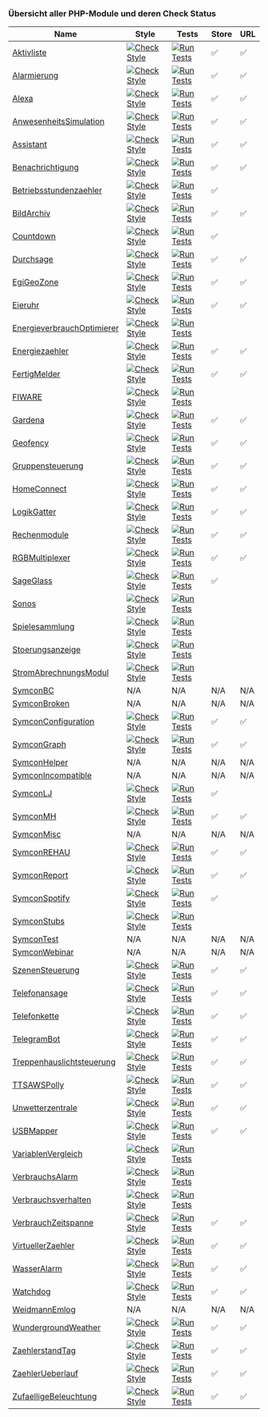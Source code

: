 ### Übersicht aller PHP-Module und deren Check Status

Name | Style | Tests | Store | URL
---- | ----- | ----- | ----- | ---
[Aktivliste](https://github.com/symcon/Aktivliste/) | [![Check Style](https://github.com/symcon/Aktivliste/workflows/Check%20Style/badge.svg)](https://github.com/symcon/Aktivliste/actions) | [![Run Tests](https://github.com/symcon/Aktivliste/workflows/Run%20Tests/badge.svg)](https://github.com/symcon/Aktivliste/actions) |  ✅ |  ✅
[Alarmierung](https://github.com/symcon/Alarmierung/) | [![Check Style](https://github.com/symcon/Alarmierung/workflows/Check%20Style/badge.svg)](https://github.com/symcon/Alarmierung/actions) | [![Run Tests](https://github.com/symcon/Alarmierung/workflows/Run%20Tests/badge.svg)](https://github.com/symcon/Alarmierung/actions) |  ✅ |  ✅
[Alexa](https://github.com/symcon/Alexa/) | [![Check Style](https://github.com/symcon/Alexa/workflows/Check%20Style/badge.svg)](https://github.com/symcon/Alexa/actions) | [![Run Tests](https://github.com/symcon/Alexa/workflows/Run%20Tests/badge.svg)](https://github.com/symcon/Alexa/actions) |  ✅ |  ✅
[AnwesenheitsSimulation](https://github.com/symcon/AnwesenheitsSimulation/) | [![Check Style](https://github.com/symcon/AnwesenheitsSimulation/workflows/Check%20Style/badge.svg)](https://github.com/symcon/AnwesenheitsSimulation/actions) | [![Run Tests](https://github.com/symcon/AnwesenheitsSimulation/workflows/Run%20Tests/badge.svg)](https://github.com/symcon/AnwesenheitsSimulation/actions) |  ✅ |  ✅
[Assistant](https://github.com/symcon/Assistant/) | [![Check Style](https://github.com/symcon/Assistant/workflows/Check%20Style/badge.svg)](https://github.com/symcon/Assistant/actions) | [![Run Tests](https://github.com/symcon/Assistant/workflows/Run%20Tests/badge.svg)](https://github.com/symcon/Assistant/actions) |  ✅ |  ✅
[Benachrichtigung](https://github.com/symcon/Benachrichtigung/) | [![Check Style](https://github.com/symcon/Benachrichtigung/workflows/Check%20Style/badge.svg)](https://github.com/symcon/Benachrichtigung/actions) | [![Run Tests](https://github.com/symcon/Benachrichtigung/workflows/Run%20Tests/badge.svg)](https://github.com/symcon/Benachrichtigung/actions) |  ✅ |  ✅
[Betriebsstundenzaehler](https://github.com/symcon/Betriebsstundenzaehler/) | [![Check Style](https://github.com/symcon/Betriebsstundenzaehler/workflows/Check%20Style/badge.svg)](https://github.com/symcon/Betriebsstundenzaehler/actions) | [![Run Tests](https://github.com/symcon/Betriebsstundenzaehler/workflows/Run%20Tests/badge.svg)](https://github.com/symcon/Betriebsstundenzaehler/actions) |  ✅ | 
[BildArchiv](https://github.com/symcon/BildArchiv/) | [![Check Style](https://github.com/symcon/BildArchiv/workflows/Check%20Style/badge.svg)](https://github.com/symcon/BildArchiv/actions) | [![Run Tests](https://github.com/symcon/BildArchiv/workflows/Run%20Tests/badge.svg)](https://github.com/symcon/BildArchiv/actions) |  ✅ |  ✅
[Countdown](https://github.com/symcon/Countdown/) | [![Check Style](https://github.com/symcon/Countdown/workflows/Check%20Style/badge.svg)](https://github.com/symcon/Countdown/actions) | [![Run Tests](https://github.com/symcon/Countdown/workflows/Run%20Tests/badge.svg)](https://github.com/symcon/Countdown/actions) |  ✅ | 
[Durchsage](https://github.com/symcon/Durchsage/) | [![Check Style](https://github.com/symcon/Durchsage/workflows/Check%20Style/badge.svg)](https://github.com/symcon/Durchsage/actions) | [![Run Tests](https://github.com/symcon/Durchsage/workflows/Run%20Tests/badge.svg)](https://github.com/symcon/Durchsage/actions) |  ✅ |  ✅
[EgiGeoZone](https://github.com/symcon/EgiGeoZone/) | [![Check Style](https://github.com/symcon/EgiGeoZone/workflows/Check%20Style/badge.svg)](https://github.com/symcon/EgiGeoZone/actions) | [![Run Tests](https://github.com/symcon/EgiGeoZone/workflows/Run%20Tests/badge.svg)](https://github.com/symcon/EgiGeoZone/actions) |  ✅ |  ✅
[Eieruhr](https://github.com/symcon/Eieruhr/) | [![Check Style](https://github.com/symcon/Eieruhr/workflows/Check%20Style/badge.svg)](https://github.com/symcon/Eieruhr/actions) | [![Run Tests](https://github.com/symcon/Eieruhr/workflows/Run%20Tests/badge.svg)](https://github.com/symcon/Eieruhr/actions) |  ✅ |  ✅
[EnergieverbrauchOptimierer](https://github.com/symcon/EnergieverbrauchOptimierer/) | [![Check Style](https://github.com/symcon/EnergieverbrauchOptimierer/workflows/Check%20Style/badge.svg)](https://github.com/symcon/EnergieverbrauchOptimierer/actions) | [![Run Tests](https://github.com/symcon/EnergieverbrauchOptimierer/workflows/Run%20Tests/badge.svg)](https://github.com/symcon/EnergieverbrauchOptimierer/actions) |  | 
[Energiezaehler](https://github.com/symcon/Energiezaehler/) | [![Check Style](https://github.com/symcon/Energiezaehler/workflows/Check%20Style/badge.svg)](https://github.com/symcon/Energiezaehler/actions) | [![Run Tests](https://github.com/symcon/Energiezaehler/workflows/Run%20Tests/badge.svg)](https://github.com/symcon/Energiezaehler/actions) |  ✅ |  ✅
[FertigMelder](https://github.com/symcon/FertigMelder/) | [![Check Style](https://github.com/symcon/FertigMelder/workflows/Check%20Style/badge.svg)](https://github.com/symcon/FertigMelder/actions) | [![Run Tests](https://github.com/symcon/FertigMelder/workflows/Run%20Tests/badge.svg)](https://github.com/symcon/FertigMelder/actions) |  ✅ |  ✅
[FIWARE](https://github.com/symcon/FIWARE/) | [![Check Style](https://github.com/symcon/FIWARE/workflows/Check%20Style/badge.svg)](https://github.com/symcon/FIWARE/actions) | [![Run Tests](https://github.com/symcon/FIWARE/workflows/Run%20Tests/badge.svg)](https://github.com/symcon/FIWARE/actions) |  | 
[Gardena](https://github.com/symcon/Gardena/) | [![Check Style](https://github.com/symcon/Gardena/workflows/Check%20Style/badge.svg)](https://github.com/symcon/Gardena/actions) | [![Run Tests](https://github.com/symcon/Gardena/workflows/Run%20Tests/badge.svg)](https://github.com/symcon/Gardena/actions) |  ✅ |  ✅
[Geofency](https://github.com/symcon/Geofency/) | [![Check Style](https://github.com/symcon/Geofency/workflows/Check%20Style/badge.svg)](https://github.com/symcon/Geofency/actions) | [![Run Tests](https://github.com/symcon/Geofency/workflows/Run%20Tests/badge.svg)](https://github.com/symcon/Geofency/actions) |  ✅ |  ✅
[Gruppensteuerung](https://github.com/symcon/Gruppensteuerung/) | [![Check Style](https://github.com/symcon/Gruppensteuerung/workflows/Check%20Style/badge.svg)](https://github.com/symcon/Gruppensteuerung/actions) | [![Run Tests](https://github.com/symcon/Gruppensteuerung/workflows/Run%20Tests/badge.svg)](https://github.com/symcon/Gruppensteuerung/actions) |  ✅ |  ✅
[HomeConnect](https://github.com/symcon/HomeConnect/) | [![Check Style](https://github.com/symcon/HomeConnect/workflows/Check%20Style/badge.svg)](https://github.com/symcon/HomeConnect/actions) | [![Run Tests](https://github.com/symcon/HomeConnect/workflows/Run%20Tests/badge.svg)](https://github.com/symcon/HomeConnect/actions) |  ✅ |  ✅
[LogikGatter](https://github.com/symcon/LogikGatter/) | [![Check Style](https://github.com/symcon/LogikGatter/workflows/Check%20Style/badge.svg)](https://github.com/symcon/LogikGatter/actions) | [![Run Tests](https://github.com/symcon/LogikGatter/workflows/Run%20Tests/badge.svg)](https://github.com/symcon/LogikGatter/actions) |  ✅ |  ✅
[Rechenmodule](https://github.com/symcon/Rechenmodule/) | [![Check Style](https://github.com/symcon/Rechenmodule/workflows/Check%20Style/badge.svg)](https://github.com/symcon/Rechenmodule/actions) | [![Run Tests](https://github.com/symcon/Rechenmodule/workflows/Run%20Tests/badge.svg)](https://github.com/symcon/Rechenmodule/actions) |  ✅ |  ✅
[RGBMultiplexer](https://github.com/symcon/RGBMultiplexer/) | [![Check Style](https://github.com/symcon/RGBMultiplexer/workflows/Check%20Style/badge.svg)](https://github.com/symcon/RGBMultiplexer/actions) | [![Run Tests](https://github.com/symcon/RGBMultiplexer/workflows/Run%20Tests/badge.svg)](https://github.com/symcon/RGBMultiplexer/actions) |  ✅ |  ✅
[SageGlass](https://github.com/symcon/SageGlass/) | [![Check Style](https://github.com/symcon/SageGlass/workflows/Check%20Style/badge.svg)](https://github.com/symcon/SageGlass/actions) | [![Run Tests](https://github.com/symcon/SageGlass/workflows/Run%20Tests/badge.svg)](https://github.com/symcon/SageGlass/actions) |  ✅ | 
[Sonos](https://github.com/symcon/Sonos/) | [![Check Style](https://github.com/symcon/Sonos/workflows/Check%20Style/badge.svg)](https://github.com/symcon/Sonos/actions) | [![Run Tests](https://github.com/symcon/Sonos/workflows/Run%20Tests/badge.svg)](https://github.com/symcon/Sonos/actions) |  | 
[Spielesammlung](https://github.com/symcon/Spielesammlung/) | [![Check Style](https://github.com/symcon/Spielesammlung/workflows/Check%20Style/badge.svg)](https://github.com/symcon/Spielesammlung/actions) | [![Run Tests](https://github.com/symcon/Spielesammlung/workflows/Run%20Tests/badge.svg)](https://github.com/symcon/Spielesammlung/actions) |  | 
[Stoerungsanzeige](https://github.com/symcon/Stoerungsanzeige/) | [![Check Style](https://github.com/symcon/Stoerungsanzeige/workflows/Check%20Style/badge.svg)](https://github.com/symcon/Stoerungsanzeige/actions) | [![Run Tests](https://github.com/symcon/Stoerungsanzeige/workflows/Run%20Tests/badge.svg)](https://github.com/symcon/Stoerungsanzeige/actions) |  | 
[StromAbrechnungsModul](https://github.com/symcon/StromAbrechnungsModul/) | [![Check Style](https://github.com/symcon/StromAbrechnungsModul/workflows/Check%20Style/badge.svg)](https://github.com/symcon/StromAbrechnungsModul/actions) | [![Run Tests](https://github.com/symcon/StromAbrechnungsModul/workflows/Run%20Tests/badge.svg)](https://github.com/symcon/StromAbrechnungsModul/actions) |  | 
[SymconBC](https://github.com/symcon/SymconBC/) | N/A   | N/A   | N/A   | N/A
[SymconBroken](https://github.com/symcon/SymconBroken/) | N/A   | N/A   | N/A   | N/A
[SymconConfiguration](https://github.com/symcon/SymconConfiguration/) | [![Check Style](https://github.com/symcon/SymconConfiguration/workflows/Check%20Style/badge.svg)](https://github.com/symcon/SymconConfiguration/actions) | [![Run Tests](https://github.com/symcon/SymconConfiguration/workflows/Run%20Tests/badge.svg)](https://github.com/symcon/SymconConfiguration/actions) |  ✅ |  ✅
[SymconGraph](https://github.com/symcon/SymconGraph/) | [![Check Style](https://github.com/symcon/SymconGraph/workflows/Check%20Style/badge.svg)](https://github.com/symcon/SymconGraph/actions) | [![Run Tests](https://github.com/symcon/SymconGraph/workflows/Run%20Tests/badge.svg)](https://github.com/symcon/SymconGraph/actions) |  ✅ |  ✅
[SymconHelper](https://github.com/symcon/SymconHelper/) | N/A   | N/A   | N/A   | N/A
[SymconIncompatible](https://github.com/symcon/SymconIncompatible/) | N/A   | N/A   | N/A   | N/A
[SymconLJ](https://github.com/symcon/SymconLJ/) | [![Check Style](https://github.com/symcon/SymconLJ/workflows/Check%20Style/badge.svg)](https://github.com/symcon/SymconLJ/actions) | [![Run Tests](https://github.com/symcon/SymconLJ/workflows/Run%20Tests/badge.svg)](https://github.com/symcon/SymconLJ/actions) |  ✅ | 
[SymconMH](https://github.com/symcon/SymconMH/) | [![Check Style](https://github.com/symcon/SymconMH/workflows/Check%20Style/badge.svg)](https://github.com/symcon/SymconMH/actions) | [![Run Tests](https://github.com/symcon/SymconMH/workflows/Run%20Tests/badge.svg)](https://github.com/symcon/SymconMH/actions) |  ✅ |  ✅
[SymconMisc](https://github.com/symcon/SymconMisc/) | N/A   | N/A   | N/A   | N/A
[SymconREHAU](https://github.com/symcon/SymconREHAU/) | [![Check Style](https://github.com/symcon/SymconREHAU/workflows/Check%20Style/badge.svg)](https://github.com/symcon/SymconREHAU/actions) | [![Run Tests](https://github.com/symcon/SymconREHAU/workflows/Run%20Tests/badge.svg)](https://github.com/symcon/SymconREHAU/actions) |  ✅ |  ✅
[SymconReport](https://github.com/symcon/SymconReport/) | [![Check Style](https://github.com/symcon/SymconReport/workflows/Check%20Style/badge.svg)](https://github.com/symcon/SymconReport/actions) | [![Run Tests](https://github.com/symcon/SymconReport/workflows/Run%20Tests/badge.svg)](https://github.com/symcon/SymconReport/actions) |  ✅ |  ✅
[SymconSpotify](https://github.com/symcon/SymconSpotify/) | [![Check Style](https://github.com/symcon/SymconSpotify/workflows/Check%20Style/badge.svg)](https://github.com/symcon/SymconSpotify/actions) | [![Run Tests](https://github.com/symcon/SymconSpotify/workflows/Run%20Tests/badge.svg)](https://github.com/symcon/SymconSpotify/actions) |  ✅ | 
[SymconStubs](https://github.com/symcon/SymconStubs/) | [![Check Style](https://github.com/symcon/SymconStubs/workflows/Check%20Style/badge.svg)](https://github.com/symcon/SymconStubs/actions) | [![Run Tests](https://github.com/symcon/SymconStubs/workflows/Run%20Tests/badge.svg)](https://github.com/symcon/SymconStubs/actions) |  | 
[SymconTest](https://github.com/symcon/SymconTest/) | N/A   | N/A   | N/A   | N/A
[SymconWebinar](https://github.com/symcon/SymconWebinar/) | N/A   | N/A   | N/A   | N/A
[SzenenSteuerung](https://github.com/symcon/SzenenSteuerung/) | [![Check Style](https://github.com/symcon/SzenenSteuerung/workflows/Check%20Style/badge.svg)](https://github.com/symcon/SzenenSteuerung/actions) | [![Run Tests](https://github.com/symcon/SzenenSteuerung/workflows/Run%20Tests/badge.svg)](https://github.com/symcon/SzenenSteuerung/actions) |  ✅ |  ✅
[Telefonansage](https://github.com/symcon/Telefonansage/) | [![Check Style](https://github.com/symcon/Telefonansage/workflows/Check%20Style/badge.svg)](https://github.com/symcon/Telefonansage/actions) | [![Run Tests](https://github.com/symcon/Telefonansage/workflows/Run%20Tests/badge.svg)](https://github.com/symcon/Telefonansage/actions) |  ✅ |  ✅
[Telefonkette](https://github.com/symcon/Telefonkette/) | [![Check Style](https://github.com/symcon/Telefonkette/workflows/Check%20Style/badge.svg)](https://github.com/symcon/Telefonkette/actions) | [![Run Tests](https://github.com/symcon/Telefonkette/workflows/Run%20Tests/badge.svg)](https://github.com/symcon/Telefonkette/actions) |  ✅ |  ✅
[TelegramBot](https://github.com/symcon/TelegramBot/) | [![Check Style](https://github.com/symcon/TelegramBot/workflows/Check%20Style/badge.svg)](https://github.com/symcon/TelegramBot/actions) | [![Run Tests](https://github.com/symcon/TelegramBot/workflows/Run%20Tests/badge.svg)](https://github.com/symcon/TelegramBot/actions) |  ✅ |  ✅
[Treppenhauslichtsteuerung](https://github.com/symcon/Treppenhauslichtsteuerung/) | [![Check Style](https://github.com/symcon/Treppenhauslichtsteuerung/workflows/Check%20Style/badge.svg)](https://github.com/symcon/Treppenhauslichtsteuerung/actions) | [![Run Tests](https://github.com/symcon/Treppenhauslichtsteuerung/workflows/Run%20Tests/badge.svg)](https://github.com/symcon/Treppenhauslichtsteuerung/actions) |  ✅ |  ✅
[TTSAWSPolly](https://github.com/symcon/TTSAWSPolly/) | [![Check Style](https://github.com/symcon/TTSAWSPolly/workflows/Check%20Style/badge.svg)](https://github.com/symcon/TTSAWSPolly/actions) | [![Run Tests](https://github.com/symcon/TTSAWSPolly/workflows/Run%20Tests/badge.svg)](https://github.com/symcon/TTSAWSPolly/actions) |  ✅ |  ✅
[Unwetterzentrale](https://github.com/symcon/Unwetterzentrale/) | [![Check Style](https://github.com/symcon/Unwetterzentrale/workflows/Check%20Style/badge.svg)](https://github.com/symcon/Unwetterzentrale/actions) | [![Run Tests](https://github.com/symcon/Unwetterzentrale/workflows/Run%20Tests/badge.svg)](https://github.com/symcon/Unwetterzentrale/actions) |  ✅ |  ✅
[USBMapper](https://github.com/symcon/USBMapper/) | [![Check Style](https://github.com/symcon/USBMapper/workflows/Check%20Style/badge.svg)](https://github.com/symcon/USBMapper/actions) | [![Run Tests](https://github.com/symcon/USBMapper/workflows/Run%20Tests/badge.svg)](https://github.com/symcon/USBMapper/actions) |  ✅ |  ✅
[VariablenVergleich](https://github.com/symcon/VariablenVergleich/) | [![Check Style](https://github.com/symcon/VariablenVergleich/workflows/Check%20Style/badge.svg)](https://github.com/symcon/VariablenVergleich/actions) | [![Run Tests](https://github.com/symcon/VariablenVergleich/workflows/Run%20Tests/badge.svg)](https://github.com/symcon/VariablenVergleich/actions) |  | 
[VerbrauchsAlarm](https://github.com/symcon/VerbrauchsAlarm/) | [![Check Style](https://github.com/symcon/VerbrauchsAlarm/workflows/Check%20Style/badge.svg)](https://github.com/symcon/VerbrauchsAlarm/actions) | [![Run Tests](https://github.com/symcon/VerbrauchsAlarm/workflows/Run%20Tests/badge.svg)](https://github.com/symcon/VerbrauchsAlarm/actions) |  | 
[Verbrauchsverhalten](https://github.com/symcon/Verbrauchsverhalten/) | [![Check Style](https://github.com/symcon/Verbrauchsverhalten/workflows/Check%20Style/badge.svg)](https://github.com/symcon/Verbrauchsverhalten/actions) | [![Run Tests](https://github.com/symcon/Verbrauchsverhalten/workflows/Run%20Tests/badge.svg)](https://github.com/symcon/Verbrauchsverhalten/actions) |  | 
[VerbrauchZeitspanne](https://github.com/symcon/VerbrauchZeitspanne/) | [![Check Style](https://github.com/symcon/VerbrauchZeitspanne/workflows/Check%20Style/badge.svg)](https://github.com/symcon/VerbrauchZeitspanne/actions) | [![Run Tests](https://github.com/symcon/VerbrauchZeitspanne/workflows/Run%20Tests/badge.svg)](https://github.com/symcon/VerbrauchZeitspanne/actions) |  ✅ |  ✅
[VirtuellerZaehler](https://github.com/symcon/VirtuellerZaehler/) | [![Check Style](https://github.com/symcon/VirtuellerZaehler/workflows/Check%20Style/badge.svg)](https://github.com/symcon/VirtuellerZaehler/actions) | [![Run Tests](https://github.com/symcon/VirtuellerZaehler/workflows/Run%20Tests/badge.svg)](https://github.com/symcon/VirtuellerZaehler/actions) |  ✅ |  ✅
[WasserAlarm](https://github.com/symcon/WasserAlarm/) | [![Check Style](https://github.com/symcon/WasserAlarm/workflows/Check%20Style/badge.svg)](https://github.com/symcon/WasserAlarm/actions) | [![Run Tests](https://github.com/symcon/WasserAlarm/workflows/Run%20Tests/badge.svg)](https://github.com/symcon/WasserAlarm/actions) |  ✅ |  ✅
[Watchdog](https://github.com/symcon/Watchdog/) | [![Check Style](https://github.com/symcon/Watchdog/workflows/Check%20Style/badge.svg)](https://github.com/symcon/Watchdog/actions) | [![Run Tests](https://github.com/symcon/Watchdog/workflows/Run%20Tests/badge.svg)](https://github.com/symcon/Watchdog/actions) |  ✅ |  ✅
[WeidmannEmlog](https://github.com/symcon/WeidmannEmlog/) | N/A   | N/A   | N/A   | N/A
[WundergroundWeather](https://github.com/symcon/WundergroundWeather/) | [![Check Style](https://github.com/symcon/WundergroundWeather/workflows/Check%20Style/badge.svg)](https://github.com/symcon/WundergroundWeather/actions) | [![Run Tests](https://github.com/symcon/WundergroundWeather/workflows/Run%20Tests/badge.svg)](https://github.com/symcon/WundergroundWeather/actions) |  ✅ |  ✅
[ZaehlerstandTag](https://github.com/symcon/ZaehlerstandTag/) | [![Check Style](https://github.com/symcon/ZaehlerstandTag/workflows/Check%20Style/badge.svg)](https://github.com/symcon/ZaehlerstandTag/actions) | [![Run Tests](https://github.com/symcon/ZaehlerstandTag/workflows/Run%20Tests/badge.svg)](https://github.com/symcon/ZaehlerstandTag/actions) |  ✅ |  ✅
[ZaehlerUeberlauf](https://github.com/symcon/ZaehlerUeberlauf/) | [![Check Style](https://github.com/symcon/ZaehlerUeberlauf/workflows/Check%20Style/badge.svg)](https://github.com/symcon/ZaehlerUeberlauf/actions) | [![Run Tests](https://github.com/symcon/ZaehlerUeberlauf/workflows/Run%20Tests/badge.svg)](https://github.com/symcon/ZaehlerUeberlauf/actions) |  ✅ |  ✅
[ZufaelligeBeleuchtung](https://github.com/symcon/ZufaelligeBeleuchtung/) | [![Check Style](https://github.com/symcon/ZufaelligeBeleuchtung/workflows/Check%20Style/badge.svg)](https://github.com/symcon/ZufaelligeBeleuchtung/actions) | [![Run Tests](https://github.com/symcon/ZufaelligeBeleuchtung/workflows/Run%20Tests/badge.svg)](https://github.com/symcon/ZufaelligeBeleuchtung/actions) |  ✅ |  ✅

